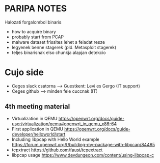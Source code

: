 # PARIPA NOTES

Halozati forgalombol binaris

- how to acquire binary
- probably start from PCAP
- malware dataset frissites lehet a feladat resze
- legyenek benne stagerek (pld. Metasploit stagerek)
- teljes binarisnak elso chunkja alapjan detekcio


# Cujo side
- Ceges slack csatorna --> Guestkent: Levi es Gergo (IT support)
- Ceges github --> minden fele cuccnak (IT)

## 4th meeting material

- Virtualization in QEMU
	https://openwrt.org/docs/guide-user/virtualization/qemu#openwrt_in_qemu_x86-64
- First application in QEMU
	https://openwrt.org/docs/guide-developer/helloworld/start
- Including libpcap with Hello World example
	https://forum.openwrt.org/t/building-my-package-with-libpcap/84485
- tcpxtract
	https://github.com/faust/tcpextract
- libpcap usage
	https://www.devdungeon.com/content/using-libpcap-c